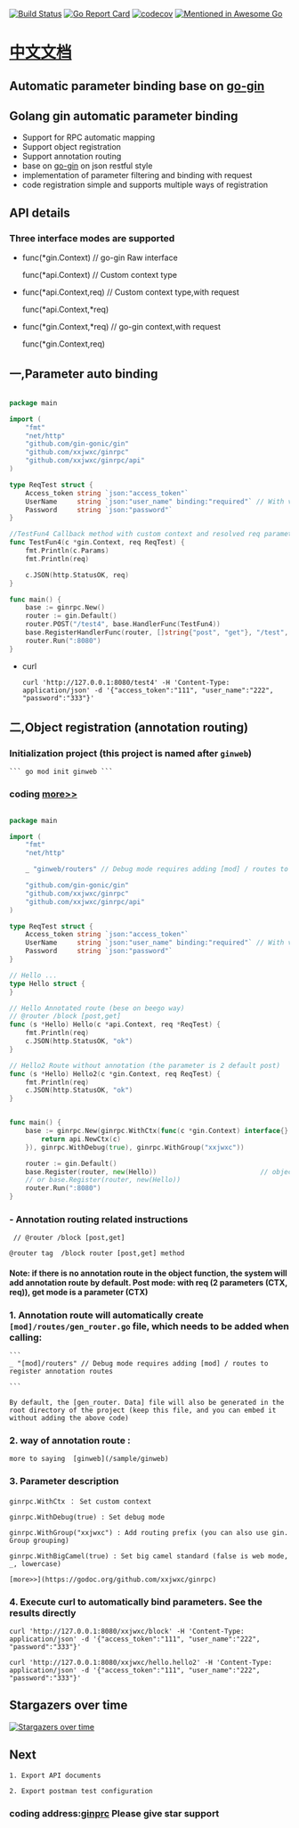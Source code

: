 [![Build Status](https://travis-ci.org/xxjwxc/ginrpc.svg?branch=master)](https://travis-ci.org/xxjwxc/ginrpc)
[![Go Report Card](https://goreportcard.com/badge/github.com/xxjwxc/ginrpc)](https://goreportcard.com/report/github.com/xxjwxc/ginrpc)
[![codecov](https://codecov.io/gh/xxjwxc/ginrpc/branch/master/graph/badge.svg)](https://codecov.io/gh/xxjwxc/ginrpc)
[![Mentioned in Awesome Go](https://awesome.re/mentioned-badge.svg)](https://github.com/avelino/awesome-go) 

# [中文文档](README_cn.md)

## Automatic parameter binding base on [go-gin](https://github.com/gin-gonic/gin)



## Golang gin automatic parameter binding

- Support for RPC automatic mapping
- Support object registration
- Support annotation routing
- base on [go-gin](https://github.com/gin-gonic/gin) on json restful style
- implementation of parameter filtering and binding with request
- code registration simple and supports multiple ways of registration

## API details

### Three interface modes are supported

- func(*gin.Context) // go-gin Raw interface

  func(*api.Context) // Custom context type

- func(*api.Context,req) // Custom context type,with request

  func(*api.Context,*req)

- func(*gin.Context,*req) // go-gin context,with request

  func(*gin.Context,req)


## 一,Parameter auto binding

```go

package main

import (
	"fmt"
	"net/http"
	"github.com/gin-gonic/gin"
	"github.com/xxjwxc/ginrpc"
	"github.com/xxjwxc/ginrpc/api"
)

type ReqTest struct {
	Access_token string `json:"access_token"`
	UserName     string `json:"user_name" binding:"required"` // With verification mode.带校验方式
	Password     string `json:"password"`
}

//TestFun4 Callback method with custom context and resolved req parameters
func TestFun4(c *gin.Context, req ReqTest) {
	fmt.Println(c.Params)
	fmt.Println(req)

	c.JSON(http.StatusOK, req)
}

func main() {
	base := ginrpc.New() 
	router := gin.Default()
	router.POST("/test4", base.HandlerFunc(TestFun4))
	base.RegisterHandlerFunc(router, []string{"post", "get"}, "/test", TestFun4) // Multiple request mode registration
	router.Run(":8080")
}

   ```

- curl

  ```
  curl 'http://127.0.0.1:8080/test4' -H 'Content-Type: application/json' -d '{"access_token":"111", "user_name":"222", "password":"333"}'

  ```

## 二,Object registration (annotation routing)

### Initialization project (this project is named after `ginweb`)
	``` go mod init ginweb ```

### coding [more>>](https://github.com/xxjwxc/ginrpc/tree/master/sample/ginweb)
```go

package main

import (
	"fmt"
	"net/http"

	_ "ginweb/routers" // Debug mode requires adding [mod] / routes to register annotation routes.debug模式需要添加[mod]/routers 注册注解路由

	"github.com/gin-gonic/gin"
	"github.com/xxjwxc/ginrpc"
	"github.com/xxjwxc/ginrpc/api"
)

type ReqTest struct {
	Access_token string `json:"access_token"`
	UserName     string `json:"user_name" binding:"required"` // With verification mode
	Password     string `json:"password"`
}

// Hello ...
type Hello struct {
}

// Hello Annotated route (bese on beego way)
// @router /block [post,get]
func (s *Hello) Hello(c *api.Context, req *ReqTest) {
	fmt.Println(req)
	c.JSON(http.StatusOK, "ok")
}

// Hello2 Route without annotation (the parameter is 2 default post)
func (s *Hello) Hello2(c *gin.Context, req ReqTest) {
	fmt.Println(req)
	c.JSON(http.StatusOK, "ok")
}


func main() {
	base := ginrpc.New(ginrpc.WithCtx(func(c *gin.Context) interface{} {
		return api.NewCtx(c)
	}), ginrpc.WithDebug(true), ginrpc.WithGroup("xxjwxc"))

	router := gin.Default()
	base.Register(router, new(Hello))                          // object register like(go-micro)
	// or base.Register(router, new(Hello)) 
	router.Run(":8080")
}
   ```

### - Annotation routing related instructions

```
 // @router /block [post,get]

@router tag  /block router [post,get] method 

 ```

 #### Note: if there is no annotation route in the object function, the system will add annotation route by default. Post mode: with req (2 parameters (CTX, req)), get mode is a parameter (CTX)



### 1. Annotation route will automatically create `[mod]/routes/gen_router.go` file, which needs to be added when calling:

	```
	_ "[mod]/routers" // Debug mode requires adding [mod] / routes to register annotation routes

	```

	By default, the [gen_router. Data] file will also be generated in the root directory of the project (keep this file, and you can embed it without adding the above code)

### 2. way of annotation route :

	more to saying  [ginweb](/sample/ginweb)

### 3. Parameter description

	ginrpc.WithCtx ： Set custom context

	ginrpc.WithDebug(true) : Set debug mode

	ginrpc.WithGroup("xxjwxc") : Add routing prefix (you can also use gin. Group grouping)

	ginrpc.WithBigCamel(true) : Set big camel standard (false is web mode, _, lowercase)

	[more>>](https://godoc.org/github.com/xxjwxc/ginrpc)

### 4. Execute curl to automatically bind parameters. See the results directly

  ```
  curl 'http://127.0.0.1:8080/xxjwxc/block' -H 'Content-Type: application/json' -d '{"access_token":"111", "user_name":"222", "password":"333"}'
  ```

  ```
  curl 'http://127.0.0.1:8080/xxjwxc/hello.hello2' -H 'Content-Type: application/json' -d '{"access_token":"111", "user_name":"222", "password":"333"}'
  ```

## Stargazers over time

[![Stargazers over time](https://starchart.cc/xxjwxc/ginrpc.svg)](https://starchart.cc/xxjwxc/ginrpc)
      

## Next

	1. Export API documents

	2. Export postman test configuration

### coding address:[ginprc](https://github.com/xxjwxc/ginrpc) Please give star support